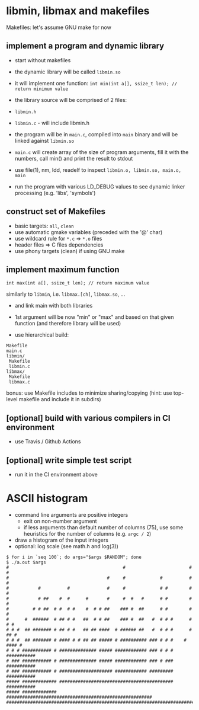
# libmin, libmax and makefiles

Makefiles: let's assume GNU make for now

## implement a program and dynamic library

- start without makefiles
- the dynamic library will be called `libmin.so`
- it will implement one function:
 `int min(int a[], ssize_t len); // return minimum value`
- the library source will be comprised of 2 files:
 - `libmin.h`
 - `libmin.c` - will include libmin.h

- the program will be in `main.c`, compiled into `main` binary
and will be linked against `libmin.so`
- `main.c` will create array of the size of program arguments,
 fill it with the numbers, call min() and print the result to stdout
- use file(1), nm, ldd, readelf to inspect `libmin.o, libmin.so, main.o, main`
- run the program with various LD_DEBUG values to see dynamic linker
 processing (e.g. 'libs', 'symbols')

## construct set of Makefiles

- basic targets: `all`, `clean`
- use automatic gmake variables (preceded with the '@' char)
- use wildcard rule for `*.c` => `*.o` files
- header files => C files dependencies
- use phony targets (clean) if using GNU make

## implement maximum function

`int max(int a[], ssize_t len); // return maximum value`

similarly to `libmin`, i.e. `libmax.[ch]`, `libmax.so`, ...

- and link main with both libraries
- 1st argument will be now "min" or "max" and based on that
 given function (and therefore library will be used)

- use hierarchical build:
```
Makefile
main.c
libmin/
 Makefile
 libmin.c
libmax/
 Makefile
 libmax.c
```

bonus: use Makefile includes to minimize sharing/copying
              (hint: use top-level makefile and include it in subdirs)

## [optional] build with various compilers in CI environment
     
- use Travis / Github Actions

## [optional] write simple test script

- run it in the CI environment above


# ASCII histogram

  - command line arguments are positive integers
    - exit on non-number argument
    - if less arguments than default number of columns (75), use some heuristics
      for the number of columns (e.g. `argc / 2`)
  - draw a histogram of the input integers
  - optional: log scale (see math.h and log(3))

```
$ for i in `seq 100`; do args="$args $RANDOM"; done
$ ./a.out $args
#                                           #                        #  #
#                                     #     #             #          #  #
#           #          #              #     #             # #        #  #
#           # ##    #  #      #       #     #  #   #      # #        #  #
#         # # ##  # #  # #    #  # # ##    ### #  ##      # #        #  #
#      #  ######  # ## # #   ##  # # ##    ### #  ##   #  # # #      #  # #
# # #  ## ####### # ## # #   ## ## ####  # ###### ##   #  # # #      # ## #
# # #  ## ####### # #### # # ## ## ##### # ########## ### # # #    # #### #
# # # ########### # ############## ##### ############ ### # # # ###########
# ### ########### # ############## ##### ############ ### # ### ###########
# ### ########### # #################### ############ ######### ###########
##### ############# ########################################### ###########
##### ############# #######################################################
###########################################################################
```
